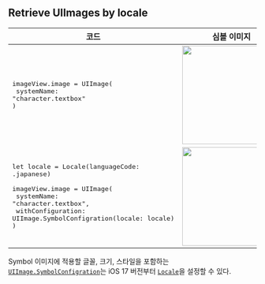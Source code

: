 ## Retrieve UIImages by locale

|코드|심볼 이미지|
|---|---|
|<pre>imageView.image = UIImage(<br>  systemName: "character.textbox"<br>)</pre>|<img src="https://github.com/anjaeyoung26/GithubActions/assets/61190690/6eb1dc40-6105-41d6-a93e-d4a900da9aa8" width="200">|
|<pre>let locale = Locale(languageCode: .japanese)<br><br>imageView.image = UIImage(<br>  systemName: "character.textbox",<br>  withConfiguration: UIImage.SymbolConfigration(locale: locale)<br>)|<img src="https://github.com/anjaeyoung26/GithubActions/assets/61190690/04256eaf-e978-40e4-b0b1-6233214e38fb" width="200">|

Symbol 이미지에 적용할 글꼴, 크기, 스타일을 포함하는 [`UIImage.SymbolConfigration`](https://developer.apple.com/documentation/uikit/uiimage/symbolconfiguration)는 iOS 17 버전부터 [`Locale`](https://developer.apple.com/documentation/foundation/locale)을 설정할 수 있다.